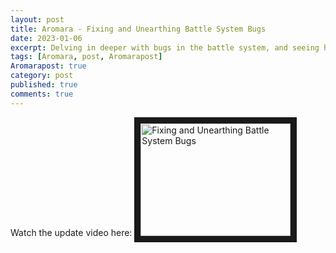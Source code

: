 ```yaml
---
layout: post
title: Aromara - Fixing and Unearthing Battle System Bugs
date: 2023-01-06
excerpt: Delving in deeper with bugs in the battle system, and seeing how they can be fixed.
tags: [Aromara, post, Aromarapost]
Aromarapost: true
category: post
published: true
comments: true
---
```


Watch the update video here:
<a href="https://youtu.be/cYXTGgl_Fsw" target="_blank"><img src="http://img.youtube.com/vi/cYXTGgl_Fsw/0.jpg" alt="Fixing and Unearthing Battle System Bugs" width="240" height="180" border="10" /></a>